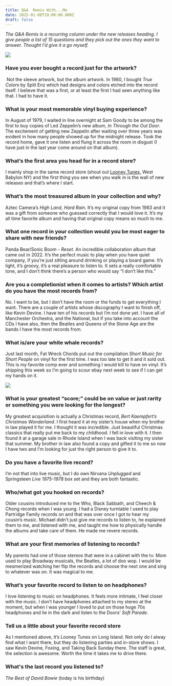 ```yaml
---
title: Q&A  Remix With...Me
date: 2025-01-08T19:00:00.000Z
draft: false
---
```

*The Q&A Remix is a recurring column under the new releases heading. I give people a list of 15 questions and they pick out the ones they want to answer. Thought I'd give it a go myself.*

![](/images/upload/spen.jpg)

### Have you ever bought a record just for the artwork?

 Not the sleeve artwork, but the album artwork. In 1980, I bought *True Colors* by Split Enz which had designs and colors etched into the record itself. I believe that was a first, or at least the first I had seen anything like that. I had to have it.

### What is your most memorable vinyl buying experience?

In August of 1979, I waited in line overnight at Sam Goody to be among the first to buy copies of Led Zeppelin’s new album, *In Through the Out Door*. The excitement of getting new Zeppelin after waiting over three years was evident in how many people showed up for the midnight release. Took the record home, gave it one listen and flung it across the room in disgust (I have just in the last year come around on that album).

### What’s the first area you head for in a record store?

I mainly shop in the same record store (shout out [Looney Tunes,](https://www.looneytuneslongisland.com/) West Babylon NY) and the first thing you see when you walk in is the wall of new releases and that’s where I start.

### What’s the most treasured album in your collection and why?

Aztec Camera’s *High Land, Hard Rain*. It’s my original copy from 1983 and it was a gift from someone who guessed correctly that I would love it. It’s my all time favorite album and having that original copy means so much to me.

### What one record in your collection would you be most eager to share with new friends?

Panda Bear/Sonic Boom - *Reset*. An incredible collaboration album that came out in 2022. It’s the perfect music to play when you have quiet company, if you’re just sitting around drinking or playing a board game. It’s light, it’s groovy, it’s a real pleasure to listen to. It sets a really comfortable tone, and I don’t think there’s a person who would say “I don’t like this.”

### Are you a completionist when it comes to artists? Which artist do you have the most records from?

No. I want to be, but I don’t have the room or the funds to get everything I want. There are a couple of artists whose discography I want to finish off, like Kevin Devine. I have ten of his records but I’m not done yet. I have all of Manchester Orchestra, and the National, but if you take into account the CDs I have also, then the Beatles and Queens of the Stone Age are the bands I have the most records from.

### What is/are your white whale records?

Just last month, Fat Wreck Chords put out the compilation *Short Music for Short People* on vinyl for the first time. I was too late to get it and it sold out. This is my favorite comp ever and something I would kill to have on vinyl. It’s shipping this week so I’m going to scour ebay next week to see if I can get my hands on it.

![](/images/upload/smsp.jpg)

### What is your greatest “score;” could be on value or just rarity or something you were looking for the longest?

My greatest acquisition is actually a Christmas record, *Bert Kaempfert’s Christmas Wonderland*. I first heard it at my sister’s house when my brother in law played it for me. I thought it was incredible. Just beautiful Christmas classics that really put me back to my childhood. I fell in love with it. I then found it at a garage sale in Rhode Island when I was back visiting my sister that summer. My brother in law also found a copy and gifted it to me so now I have two and I’m looking for just the right person to give it to.

### Do you have a favorite live record?

I’m not that into live music, but I do own Nirvana *Unplugged* and Springsteen *Live 1975-1978* box set and they are both fantastic.

### Who/what got you hooked on records?

Older cousins introduced me to the Who, Black Sabbath, and Cheech & Chong records when I was young. I had a Disney turntable I used to play Partridge Family records on and that was over once I got to hear my cousin’s music. Michael didn’t just give me records to listen to, he explained them to me, and listened with me, and taught me how to physically handle the albums and take care of them. He made me revere records.

### What are your first memories of listening to records?

My parents had one of those stereos that were in a cabinet with the tv. Mom used to play Broadway musicals, the Beatles, a lot of doo wop. I would be mesmerized watching her flip the records and choose the next one and sing to whatever was on. It was magical to me.

### What’s your favorite record to listen to on headphones?

I love listening to music on headphones. It feels more intimate, I feel closer with the music. I don’t have headphones attached to my stereo at the moment, but when I was younger I loved to put on those huge 70s headphones and lie in the dark and listen to the Doors’ *Soft Parade*. 

### Tell us a little about your favorite record store

As I mentioned above, it’s Looney Tunes on Long Island. Not only do I alway find what I want there, but they do listening parties and in-store shows. I saw Kevin Devine, Foxing, and Taking Back Sunday there. The staff is great, the selection is awesome. Worth the time it takes me to drive there.

### What's the last record you listened to?

*The Best of David Bowie* (today is his birthday)
